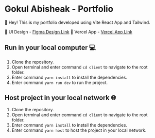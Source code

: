 # Gokul Abisheak - Portfolio

:wave: Hey! This is my portfolio developed using Vite React App and Tailwind.

:city_sunset: UI Design - [Figma Design Link](https://www.figma.com/file/NDme08HGa72KTkcqQVpRjX/Portfolio-UI?type=design&node-id=0:1&t=NvThB09C5A7t1Py2-1)
:rocket: Vercel App - [Vercel App Link](https://my-portfolio-two-tawny.vercel.app/)


## Run in your local computer :computer:

 1. Clone the repository.
 2. Open terminal and enter command `cd client` to navigate to the root folder.
 3. Enter command `yarn install` to install the dependencies.
 4. Enter command `yarn run dev` to run the project.


## Host project in your local network :globe_with_meridians:

 1. Clone the repository.
 2. Open terminal and enter command `cd client` to navigate to the root folder.
 3. Enter command `yarn install` to install the dependencies.
 4. Enter command `yarn host` to host the project in your local network.
